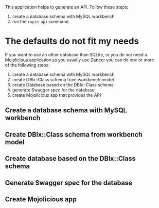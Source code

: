 This application helps to generate an API. Follow these steps:

1. create a database schema with MySQL workbench
1. run the `rapid_api` command

The defaults do not fit my needs
================================

If you want to use an other database than SQLite, or you do not need a [Mojolicious](http://mojolicious.org)
application as you usually use [Dancer](http://perldancer.org/) you can do one or more of the following steps:

1. create a database schema with MySQL workbench
1. create DBIx::Class schema from workbench model
1. create Database based on the DBIx::Class schema
1. generate Swagger spec for the database
1. create Mojolicious app that provides the API

Create a database schema with MySQL workbench
---------------------------------------------



Create DBIx::Class schema from workbench model
----------------------------------------------

Create database based on the DBIx::Class schema
-----------------------------------------------

Generate Swagger spec for the database
--------------------------------------

Create Mojolicious app
----------------------
